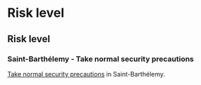 # Risk level

## Risk level

### Saint-Barthélemy - Take normal security precautions

[Take normal security precautions](#levels "Risk Levels") in Saint-Barthélemy.
